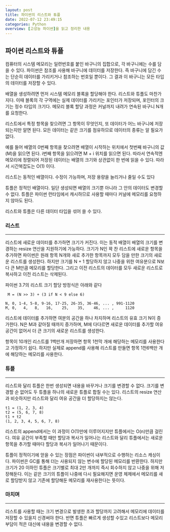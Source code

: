 ```yaml
---
layout: post
title: 파이썬의 리스트와 튜플
date: 2022-07-12 23:49:15
categories: Python
overview: [고성능 파이썬]을 읽고 정리한 내용
---
```

## 파이썬 리스트와 튜플

컴퓨터의 시스템 메모리는 일련번호를 붙인 바구니의 집합으로, 각 바구니에는 수를 담을 수 있다. 파이썬은 참조를 사용해 바구니에 데이터를 저장한다. 즉 바구니에 담긴 수는 단순히 데이터를 가리키거나 참조하는 번호일 뿐이다. 그 결과 이 바구니는 모든 타입의 데이터를 저장할 수 있다.

배열을 생성하려면 먼저 시스템 메모리 블록을 할당해야 한다. 리스트와 튜플도 마찬가지다. 이때 블록의 각 구역에는 실제 데이터를 가리키는 포인터가 저장되며, 포인터의 크기는 정수 타입의 크기다. 메모리 블록 할당 과정은 커널까지 내려가 연속된 바구니 N개를 요청한다.

리스트에서 특정 항목을 찾으려면 그 항목이 무엇인지, 또 데이터가 어느 바구니에 저장되는지만 알면 된다. 모든 데이터는 같은 크기를 점유하므로 데이터의 종류는 알 필요가 없다.

예를 들어 배열의 0번째 항목을 찾으려면 배열이 시작하는 위치에서 첫번째 바구니의 값(M)을 읽으면 된다. i번째 항목을 읽으려면 M + i 위치를 읽으면 된다. 따라서 연속적엔 메모리에 정렬되어 저장된 데이터는 배열의 크기와 상관없이 한 번에 읽을 수 있다. 따라서 시간복잡도는 O(1) 이다.

리스트는 동적인 배열이다. 수정이 가능하며, 저장 용량을 늘리거나 줄일 수도 있다

튜플은 정적인 배열이다. 일단 생성되면 배열의 크기뿐 아니라 그 안의 데이터도 변경할 수 없다. 튜플은 파이썬 런타임에서 캐시하므로 사용할 때마다 커널에 메모리를 요청하지 않아도 된다.

리스트와 튜플은 다른 데이터 타입을 섞어 쓸 수 있다.

### 리스트

---

리스트에 새로운 데이터를 추가하면 크기가 커진다. 이는 동적 배열이 배열의 크기를 변경하는 resize 연산을 지원하기에 가능하다. 크기가 N인 꽉 찬 리스트에 새로운 항목을 추가하면 파이썬은 원래 항목 N개와 새로 추가한 항목까지 모두 담을 만한 크기의 새로운 리스트를 생성한다. 하지만 크기를 N + 1 할당하지 않고 나중을 위한 여유분으로 N보다 큰 M만큼 메모리를 할당한다. 그리고 이전 리스트의 데이터를 모두 새로운 리스트로 복사하고 이전 리스트는 삭제된다.

파이썬 3.7의 리스트 크기 할당 방정식은 아래와 같다

```
 M = (N >> 3) + (3 if N < 9 else 6)

N, 0, 1-4, 5-8, 9-16, 17-25, 26-35, 36-46, ... , 991-1120
M, 0,   4,   8,   16,    25,    35,    46, ... ,     1120
```

리스트에 데이터를 추가하면 여분의 공간을 하나 차지하며 리스트의 유효 크기 N이 증가한다. N은 M과 같아질 때까지 증가하며, M에 다다르면 새로운 데이터를 추가할 여유 공간이 없어서 더 큰 크기의 새로운 리스트를 생성한다.

항목이 10개인 리스트를 1백만개 저장하면 항목 1천막 개에 해당하는 메모리를 사용한다고 가정하기 쉽다. 하지만 실제로 append를 사용해 리스트를 만들면 항목 1천6백만 개에 해당하는 메모리를 사용한다.

### 튜플

---

리스트와 달리 튜플은 한번 생성되면 내용을 바꾸거나 크기를 변경할 수 없다. 크기를 변경할 순 없어도 두 튜플을 하나의 새로운 튜플로 합칠 수는 있다. 리스트의 resize 연산과 비슷하지만 리스트와 달리 여유 공간을 더 할당하지는 않는다.

```
t1 = (1, 2, 3, 4)
t2 = (5, 6, 7, 8)
t1 + t2
(1, 2, 3, 4, 5, 6, 7, 8)
```

리스트의 append에서는 이 과정이 O(1)만에 이루어지지만 튜플에서는 O(n)만큼 걸린다. 여유 공간이 부족할 때만 할당과 복사가 일어나는 리스트와 달리 튜플에서는 새로운 항목을 추가할 때마다 할당과 복사가 일어나기 때문이다.

튜플이 정적이기에 얻을 수 있는 장점은 파이썬이 내부적으로 수행하는 리소스 캐싱이다. 파이썬은 GC를 통해 더는 사용되지 않는 변수에 할당된 메모리를 반환한다. 하지만 크기가 20 이하인 튜플은 크기별로 최대 2만 개까지 즉시 회수하지 않고 나중을 위해 저장해둔다. 이는 같은 크기의 튜플이 나중에 다시 필요해지면 운영 체제에서 메모리를 새로 할당받지 않고 기존에 할당해둔 메모리를 재사용한다는 뜻이다.

### 마치며

---

리스트를 사용할 때는 크기 변경으로 발생한 초과 할당까지 고려해서 메모리에 데이터를 저장할 수 있을지 신경써야 한다. 반면 튜플은 빠르게 생성할 수있고 리스트보다 메모리 부담이 적은 대신에 내용을 변경할 수 없다.